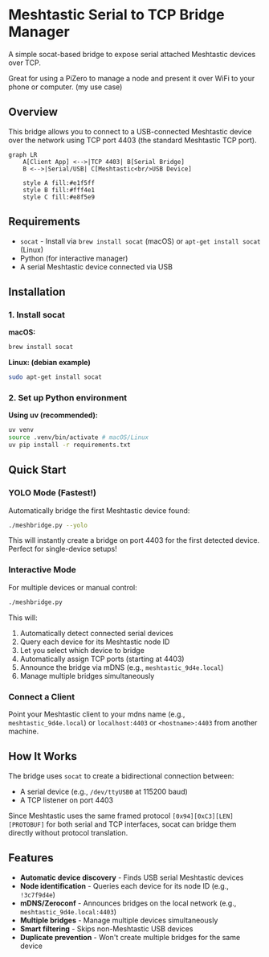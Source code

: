 # Meshtastic Serial to TCP Bridge Manager

A simple socat-based bridge to expose serial attached Meshtastic devices over TCP.

Great for using a PiZero to manage a node and present it over WiFi to your phone or computer. (my use case)

## Overview

This bridge allows you to connect to a USB-connected Meshtastic device over the network using TCP port 4403 (the standard Meshtastic TCP port).

```mermaid
graph LR
    A[Client App] <-->|TCP 4403| B[Serial Bridge]
    B <-->|Serial/USB| C[Meshtastic<br/>USB Device]

    style A fill:#e1f5ff
    style B fill:#fff4e1
    style C fill:#e8f5e9
```

## Requirements

- `socat` - Install via `brew install socat` (macOS) or `apt-get install socat` (Linux)
- Python (for interactive manager)
- A serial Meshtastic device connected via USB

## Installation

### 1. Install socat

**macOS:**
```bash
brew install socat
```

**Linux: (debian example)**
```bash
sudo apt-get install socat
```

### 2. Set up Python environment

**Using uv (recommended):**
```bash
uv venv
source .venv/bin/activate # macOS/Linux
uv pip install -r requirements.txt
```

## Quick Start

### YOLO Mode (Fastest!)

Automatically bridge the first Meshtastic device found:

```bash
./meshbridge.py --yolo
```

This will instantly create a bridge on port 4403 for the first detected device. Perfect for single-device setups!

### Interactive Mode

For multiple devices or manual control:

```bash
./meshbridge.py
```

This will:
1. Automatically detect connected serial devices
2. Query each device for its Meshtastic node ID
3. Let you select which device to bridge
4. Automatically assign TCP ports (starting at 4403)
5. Announce the bridge via mDNS (e.g., `meshtastic_9d4e.local`)
6. Manage multiple bridges simultaneously

### Connect a Client

Point your Meshtastic client to your mdns name  (e.g., `meshtastic_9d4e.local`) or `localhost:4403` or `<hostname>:4403` from another machine.

## How It Works

The bridge uses `socat` to create a bidirectional connection between:
- A serial device (e.g., `/dev/ttyUSB0` at 115200 baud)
- A TCP listener on port 4403

Since Meshtastic uses the same framed protocol `[0x94][0xC3][LEN][PROTOBUF]` for both serial and TCP interfaces, socat can bridge them directly without protocol translation.

## Features

- **Automatic device discovery** - Finds USB serial Meshtastic devices
- **Node identification** - Queries each device for its node ID (e.g., `!3c7f9d4e`)
- **mDNS/Zeroconf** - Announces bridges on the local network (e.g., `meshtastic_9d4e.local:4403`)
- **Multiple bridges** - Manage multiple devices simultaneously
- **Smart filtering** - Skips non-Meshtastic USB devices
- **Duplicate prevention** - Won't create multiple bridges for the same device
